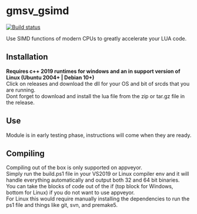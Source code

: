 # gmsv_gsimd
[![Build status](https://ci.appveyor.com/api/projects/status/nqh6xy8et08re5ok?svg=true)](https://ci.appveyor.com/project/storm37000/gmsv-gsimd)

Use SIMD functions of modern CPUs to greatly accelerate your LUA code. <br>

## Installation
**Requires c++ 2019 runtimes for windows and an in support version of Linux (Ubuntu 2004+ | Debian 10+)** <br>
Click on releases and download the dll for your OS and bit of srcds that you are running. <br>
Dont forget to download and install the lua file from the zip or tar.gz file in the release.

## Use
Module is in early testing phase, instructions will come when they are ready.

## Compiling
Compiling out of the box is only supported on appveyor. <br>
Simply run the build.ps1 file in your VS2019 or Linux compiler env and it will handle everything automatically and output both 32 and 64 bit binaries. <br>
You can take the blocks of code out of the if (top block for Windows, bottom for Linux) if you do not want to use appveyor. <br>
For Linux this would require manually installing the dependencies to run the ps1 file and things like git, svn, and premake5. <br>
